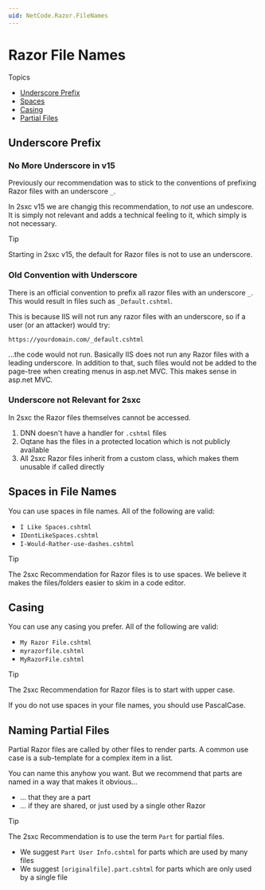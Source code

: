 ```yaml
---
uid: NetCode.Razor.FileNames
---
```


# Razor File Names

Topics

* [Underscore Prefix](#underscore-prefix)
* [Spaces](#spaces-in-file-names)
* [Casing](#casing)
* [Partial Files](#naming-partial-files)

## Underscore Prefix

### No More Underscore in v15

Previously our recommendation was to stick to the conventions of prefixing Razor files with an underscore `_`.

In 2sxc v15 we are changig this recommendation, to _not_ use an undescore.
It is simply not relevant and adds a technical feeling to it, which simply is not necessary.

> [!TIP]
> Starting in 2sxc v15, the default for Razor files is not to use an underscore.

### Old Convention with Underscore

There is an official convention to prefix all razor files with an underscore `_`.
This would result in files such as `_Default.cshtml`.

This is because IIS will not run any razor files with an underscore, so if a user (or an attacker) would try:

```text
https://yourdomain.com/_default.cshtml
```

...the code would not run. Basically IIS does not run any Razor files with a leading underscore.
In addition to that, such files would not be added to the page-tree when creating menus in asp.net MVC.
This makes sense in asp.net MVC.

### Underscore not Relevant for 2sxc

In 2sxc the Razor files themselves cannot be accessed.

1. DNN doesn't have a handler for `.cshtml` files
1. Oqtane has the files in a protected location which is not publicly available
1. All 2sxc Razor files inherit from a custom class, which makes them unusable if called directly




## Spaces in File Names

You can use spaces in file names.
All of the following are valid:

* `I Like Spaces.cshtml`
* `IDontLikeSpaces.cshtml`
* `I-Would-Rather-use-dashes.cshtml`

> [!TIP]
> The 2sxc Recommendation for Razor files is to use spaces.
> We believe it makes the files/folders easier to skim in a code editor.


## Casing

You can use any casing you prefer.
All of the following are valid:

* `My Razor File.cshtml`
* `myrazorfile.cshtml`
* `MyRazorFile.cshtml`

> [!TIP]
> The 2sxc Recommendation for Razor files is to start with upper case.
>
> If you do not use spaces in your file names, you should use PascalCase.


## Naming Partial Files

Partial Razor files are called by other files to render parts.
A common use case is a sub-template for a complex item in a list.

You can name this anyhow you want.
But we recommend that parts are named in a way that makes it obvious...

* ... that they are a part
* ... if they are shared, or just used by a single other Razor

> [!TIP]
> The 2sxc Recommendation is to use the term `Part` for partial files.
>
> * We suggest `Part User Info.cshtml` for parts which are used by many files
> * We suggest `[originalfile].part.cshtml` for parts which are only used by a single file
